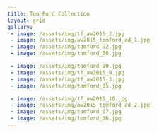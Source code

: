 ```yaml
---
title: Tom Ford Collection
layout: grid
gallery:
 - image: /assets/img/tf_aw2015_2.jpg
 - image: /assets/img/aw2015_tomford_ad_1.jpg
 - image: /assets/img/tomford_02.jpg
 - image: /assets/img/tomford_08.jpg

 - image: /assets/img/tomford_09.jpg
 - image: /assets/img/tf_aw2015_9.jpg
 - image: /assets/img/tf_aw2015_3.jpg
 - image: /assets/img/tomford_05.jpg

 - image: /assets/img/tf_aw2015_10.jpg
 - image: /assets/img/aw2015_tomford_ad_2.jpg
 - image: /assets/img/tomford_07.jpg
 - image: /assets/img/tomford_06.jpg
---
```

